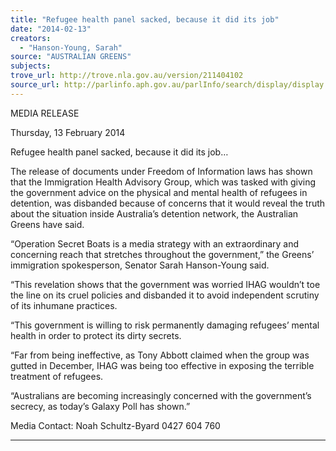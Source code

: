 ```yaml
---
title: "Refugee health panel sacked, because it did its job"
date: "2014-02-13"
creators:
  - "Hanson-Young, Sarah"
source: "AUSTRALIAN GREENS"
subjects:
trove_url: http://trove.nla.gov.au/version/211404102
source_url: http://parlinfo.aph.gov.au/parlInfo/search/display/display.w3p;query=Id%3A%22media/pressrel/2998338%22
---
```


 MEDIA RELEASE   

 Thursday, 13 February 2014   

 Refugee health panel sacked, because it did its  job…   

 The release of documents under Freedom of Information laws has shown that the Immigration  Health Advisory Group, which was tasked with giving the government advice on the physical and  mental health of refugees in detention, was disbanded because of concerns that it would reveal  the truth about the situation inside Australia’s detention network, the Australian Greens have  said.   

 “Operation Secret Boats is a media strategy with an extraordinary and concerning reach that  stretches throughout the government,” the Greens’ immigration spokesperson, Senator Sarah  Hanson-Young said.   

 “This revelation shows that the government was worried IHAG wouldn’t toe the line on its cruel  policies and disbanded it to avoid independent scrutiny of its inhumane practices.   

 “This government is willing to risk permanently damaging refugees’ mental health in order to  protect its dirty secrets.   

 “Far from being ineffective, as Tony Abbott claimed when the group was gutted in December,  IHAG was being too effective in exposing the terrible treatment of refugees.   

 “Australians are becoming increasingly concerned with the government’s secrecy, as today’s  Galaxy Poll has shown.”   

 

 Media Contact: Noah Schultz-Byard 0427 604 760   

 ___________________________________________________________ 

